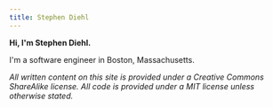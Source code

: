 ```yaml
---
title: Stephen Diehl
---
```


**Hi, I'm Stephen Diehl.**

I'm a software engineer in Boston, Massachusetts.

*All written content on this site is provided under a Creative Commons
ShareAlike license. All code is provided under a MIT
license unless otherwise stated.*

